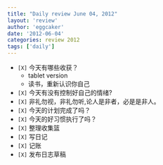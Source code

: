 ```yaml
---
title: "Daily review June 04, 2012" 
layout: 'review'
author: 'eggcaker'
date: '2012-06-04'
categories: review 2012
tags: ['daily']
---
```



  * `[X]` 今天有哪些收获？ 
    * tablet version 
    * 读书，重新认识你自己 
  * `[X]` 今天有没有控制好自己的情绪? 
  * `[X]` 非礼勿视，非礼勿听,论人是非者，必是是非人。 
  * `[X]` 今天的计划完成了吗？ 
  * `[X]` 今天的好习惯执行了吗？ 
  * `[X]` 整理收集篮 
  * `[X]` 写日记 
  * `[X]` 记账 
  * `[X]` 发布日志草稿 


